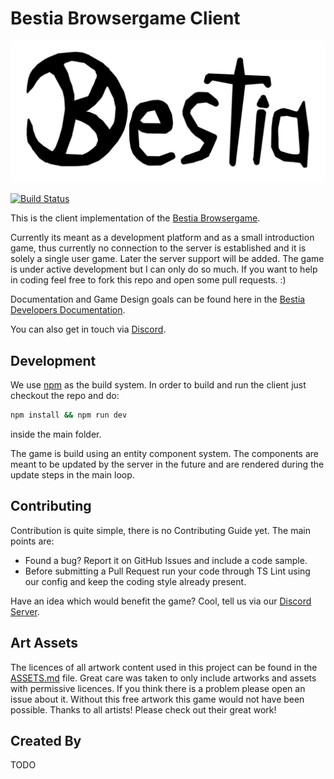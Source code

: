 # Bestia Browsergame Client

<p align="center">
  <img src="src/assets/img/logo-full-black.png">
</p>

[![Build Status](https://travis-ci.org/tfelix/bestia-client.svg?branch=master)](https://travis-ci.org/tfelix/bestia-client)

This is the client implementation of the [Bestia Browsergame](https://bestia-game.net).

Currently its meant as a development platform and as a small introduction game, thus currently no connection to the server
is established and it is solely a single user game. Later the server support will be added. The game is under active development
but I can only do so much. If you want to help in coding feel free to fork this repo and open some pull requests. :)

Documentation and Game Design goals can be found here in the [Bestia Developers Documentation](https://docs.bestia-game.net/).

You can also get in touch via [Discord](https://discord.gg/zZW8M2S).

## Development

We use [npm](https://www.npmjs.com/) as the build system. In order to build and run the client just checkout the repo
and do:

```bash
npm install && npm run dev
```

inside the main folder.

The game is build using an entity component system. The components are meant to be updated by the server in the future
and are rendered during the update steps in the main loop.

## Contributing

Contribution is quite simple, there is no Contributing Guide yet. The main points are:

* Found a bug? Report it on GitHub Issues and include a code sample.
* Before submitting a Pull Request run your code through TS Lint using our config and keep the coding style already present.

Have an idea which would benefit the game? Cool, tell us via our [Discord Server](https://discord.gg/zZW8M2S).

## Art Assets

The licences of all artwork content used in this project can be found in the [ASSETS.md](ASSETS.md) file.
Great care was taken to only include artworks and assets with permissive licences. If you think there is a problem please
open an issue about it. Without this free artwork this game would not have been possible. Thanks to all artists! Please
check out their great work!

## Created By

TODO